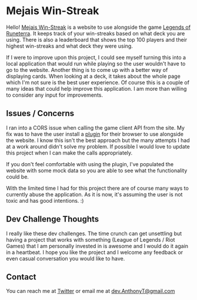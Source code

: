 # Mejais Win-Streak

Hello! [Mejais Win-Streak](https://mejais-winstreak.com/) is a website to use alongside the game [Legends of Runeterra](https://playruneterra.com/en-us/). It keeps track of your win-streaks based on what deck you are using. There is also a leaderboard that shows the top 100 players and their highest win-streaks and what deck they were using.

If I were to improve upon this project, I could see myself turning this into a local application that would run while playing so the user wouldn't have to go to the website. Another thing is to come up with a better way of displaying cards. When looking at a deck, it takes about the whole page which I'm not sure is the best user experience. Of course this is a couple of many ideas that could help improve this application. I am more than willing to consider any input for improvements.

## Issues / Concerns

I ran into a CORS issue when calling the game client API from the site. My fix was to have the user install a [plugin](https://chrome.google.com/webstore/detail/allow-cors-access-control/lhobafahddgcelffkeicbaginigeejlf?hl=en) for their browser to use alongside the website. I know this isn't the best approach but the many attempts I had at a work around didn't solve my problem. If possible I would love to update this project when I can make the calls appropriately.

If you don't feel comfortable with using the plugin, I've populated the website with some mock data so you are able to see what the functionality could be.

With the limited time I had for this project there are of course many ways to currently abuse the application. As it is now, it's assuming the user is not toxic and has good intentions. :)

## Dev Challenge Thoughts

I really like these dev challenges. The time crunch can get unsettling but having a project that works with something (League of Legends / Riot Games) that I am personally invested in is awesome and I would do it again in a heartbeat. I hope you like the project and I welcome any feedback or even casual conversation you would like to have.

## Contact

You can reach me at [Twitter](https://twitter.com/_Toxey) or email me at dev.AnthonyT@gmail.com
